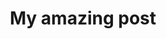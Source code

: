---
title: My amazing post
sitemap: false
layout: redirect
permalink: /resume/
redirect_url: "https://www.pulkitkapoor.com/resume/"
---